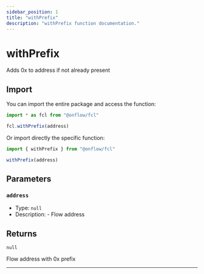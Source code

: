 ```yaml
---
sidebar_position: 1
title: "withPrefix"
description: "withPrefix function documentation."
---
```


<!-- THIS DOCUMENT IS AUTO-GENERATED FROM [onflow/fcl/../util-address/src/index.ts](https://github.com/onflow/fcl-js/tree/master/packages/fcl/../util-address/src/index.ts). DO NOT EDIT MANUALLY -->

# withPrefix

Adds 0x to address if not already present

## Import

You can import the entire package and access the function:

```typescript
import * as fcl from "@onflow/fcl"

fcl.withPrefix(address)
```

Or import directly the specific function:

```typescript
import { withPrefix } from "@onflow/fcl"

withPrefix(address)
```


## Parameters

### `address` 


- Type: `null`
- Description: - Flow address


## Returns

`null`


Flow address with 0x prefix

---